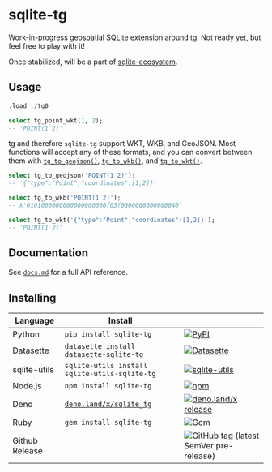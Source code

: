 # sqlite-tg

Work-in-progress geospatial SQLite extension around [tg](https://github.com/tidwall/tg). Not ready yet, but feel free to play with it!

Once stabilized, will be a part of [sqlite-ecosystem](https://github.com/asg017/sqlite-ecosystem).

## Usage

```sql
.load ./tg0

select tg_point_wkt(1, 2);
-- 'POINT(1 2)'
```

tg and therefore `sqlite-tg` support WKT, WKB, and GeoJSON. Most functions will accept any of these formats, and you can convert between them with [`tg_to_geojson()`](./docs.md#tg_to_geojson), [`tg_to_wkb()`](./docs.md#tg_to_wkb), and [`tg_to_wkt()`](./docs.md#tg_to_wkt).

```sql
select tg_to_geojson('POINT(1 2)');
-- '{"type":"Point","coordinates":[1,2]}'

select tg_to_wkb('POINT(1 2)');
-- X'0101000000000000000000f03f0000000000000040'

select tg_to_wkt('{"type":"Point","coordinates":[1,2]}');
-- 'POINT(1 2)'
```

## Documentation

See [`docs.md`](./docs.md) for a full API reference.

## Installing

| Language       | Install                                                  |                                                                                                                                                                                                     |
| -------------- | -------------------------------------------------------- | --------------------------------------------------------------------------------------------------------------------------------------------------------------------------------------------------- |
| Python         | `pip install sqlite-tg`                                  | [![PyPI](https://img.shields.io/pypi/v/sqlite-tg.svg?color=blue&logo=python&logoColor=white)](https://pypi.org/project/sqlite-tg/)                                                                  |
| Datasette      | `datasette install datasette-sqlite-tg`                  | [![Datasette](https://img.shields.io/pypi/v/datasette-sqlite-tg.svg?color=B6B6D9&label=Datasette+plugin&logoColor=white&logo=python)](https://datasette.io/plugins/datasette-sqlite-tg)             |
| sqlite-utils   | `sqlite-utils install sqlite-utils-sqlite-tg`            | [![sqlite-utils](https://img.shields.io/pypi/v/sqlite-utils-sqlite-tg.svg?color=B6B6D9&label=sqlite-utils+plugin&logoColor=white&logo=python)](https://datasette.io/plugins/sqlite-utils-sqlite-tg) |
| Node.js        | `npm install sqlite-tg`                                  | [![npm](https://img.shields.io/npm/v/sqlite-tg.svg?color=green&logo=nodedotjs&logoColor=white)](https://www.npmjs.com/package/sqlite-tg)                                                            |
| Deno           | [`deno.land/x/sqlite_tg`](https://deno.land/x/sqlite_tg) | [![deno.land/x release](https://img.shields.io/github/v/release/asg017/sqlite-tg?color=fef8d2&include_prereleases&label=deno.land%2Fx&logo=deno)](https://deno.land/x/sqlite_tg)                    |
| Ruby           | `gem install sqlite-tg`                                  | ![Gem](https://img.shields.io/gem/v/sqlite-tg?color=red&logo=rubygems&logoColor=white)                                                                                                              |
| Github Release |                                                          | ![GitHub tag (latest SemVer pre-release)](https://img.shields.io/github/v/tag/asg017/sqlite-tg?color=lightgrey&include_prereleases&label=Github+release&logo=github)                                |

